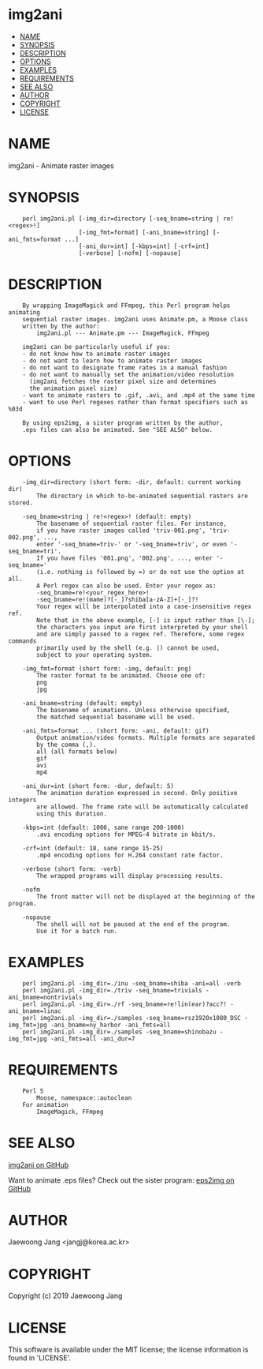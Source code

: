 # img2ani

<?xml version="1.0" ?>
<!DOCTYPE html PUBLIC "-//W3C//DTD XHTML 1.0 Strict//EN" "http://www.w3.org/TR/xhtml1/DTD/xhtml1-strict.dtd">
<html xmlns="http://www.w3.org/1999/xhtml">
<head>
<meta http-equiv="content-type" content="text/html; charset=utf-8" />
<link rev="made" href="mailto:" />
</head>

<body>



<ul id="index">
  <li><a href="#NAME">NAME</a></li>
  <li><a href="#SYNOPSIS">SYNOPSIS</a></li>
  <li><a href="#DESCRIPTION">DESCRIPTION</a></li>
  <li><a href="#OPTIONS">OPTIONS</a></li>
  <li><a href="#EXAMPLES">EXAMPLES</a></li>
  <li><a href="#REQUIREMENTS">REQUIREMENTS</a></li>
  <li><a href="#SEE-ALSO">SEE ALSO</a></li>
  <li><a href="#AUTHOR">AUTHOR</a></li>
  <li><a href="#COPYRIGHT">COPYRIGHT</a></li>
  <li><a href="#LICENSE">LICENSE</a></li>
</ul>

<h1 id="NAME">NAME</h1>

<p>img2ani - Animate raster images</p>

<h1 id="SYNOPSIS">SYNOPSIS</h1>

<pre><code>    perl img2ani.pl [-img_dir=directory [-seq_bname=string | re!&lt;regex&gt;!]
                    [-img_fmt=format] [-ani_bname=string] [-ani_fmts=format ...]
                    [-ani_dur=int] [-kbps=int] [-crf=int]
                    [-verbose] [-nofm] [-nopause]</code></pre>

<h1 id="DESCRIPTION">DESCRIPTION</h1>

<pre><code>    By wrapping ImageMagick and FFmpeg, this Perl program helps animating
    sequential raster images. img2ani uses Animate.pm, a Moose class
    written by the author:
        img2ani.pl --- Animate.pm --- ImageMagick, FFmpeg

    img2ani can be particularly useful if you:
    - do not know how to animate raster images
    - do not want to learn how to animate raster images
    - do not want to designate frame rates in a manual fashion
    - do not want to manually set the animation/video resolution
      (img2ani fetches the raster pixel size and determines
      the animation pixel size)
    - want to animate rasters to .gif, .avi, and .mp4 at the same time
    - want to use Perl regexes rather than format specifiers such as %03d

    By using eps2img, a sister program written by the author,
    .eps files can also be animated. See &quot;SEE ALSO&quot; below.</code></pre>

<h1 id="OPTIONS">OPTIONS</h1>

<pre><code>    -img_dir=directory (short form: -dir, default: current working dir)
        The directory in which to-be-animated sequential rasters are stored.

    -seq_bname=string | re!&lt;regex&gt;! (default: empty)
        The basename of sequential raster files. For instance,
        if you have raster images called &#39;triv-001.png&#39;, &#39;triv-002.png&#39;, ...,
        enter &#39;-seq_bname=triv-&#39; or &#39;-seq_bname=triv&#39;, or even &#39;-seq_bname=tri&#39;.
        If you have files &#39;001.png&#39;, &#39;002.png&#39;, ..., enter &#39;-seq_bname=&#39;
        (i.e. nothing is followed by =) or do not use the option at all.
        A Perl regex can also be used. Enter your regex as:
        -seq_bname=re!&lt;your_regex_here&gt;!
        -seq_bname=re!(mame)?[-_]?shiba[a-zA-Z]+[-_]?!
        Your regex will be interpolated into a case-insensitive regex ref.
        Note that in the above example, [-] is input rather than [\-];
        the characters you input are first interpreted by your shell
        and are simply passed to a regex ref. Therefore, some regex commands
        primarily used by the shell (e.g. |) cannot be used,
        subject to your operating system.

    -img_fmt=format (short form: -img, default: png)
        The raster format to be animated. Choose one of:
        png
        jpg

    -ani_bname=string (default: empty)
        The basename of animations. Unless otherwise specified,
        the matched sequential basename will be used.

    -ani_fmts=format ... (short form: -ani, default: gif)
        Output animation/video formats. Multiple formats are separated
        by the comma (,).
        all (all formats below)
        gif
        avi
        mp4

    -ani_dur=int (short form: -dur, default: 5)
        The animation duration expressed in second. Only positive integers
        are allowed. The frame rate will be automatically calculated
        using this duration.

    -kbps=int (default: 1000, sane range 200-1000)
        .avi encoding options for MPEG-4 bitrate in kbit/s.

    -crf=int (default: 18, sane range 15-25)
        .mp4 encoding options for H.264 constant rate factor.

    -verbose (short form: -verb)
        The wrapped programs will display processing results.

    -nofm
        The front matter will not be displayed at the beginning of the program.

    -nopause
        The shell will not be paused at the end of the program.
        Use it for a batch run.</code></pre>

<h1 id="EXAMPLES">EXAMPLES</h1>

<pre><code>    perl img2ani.pl -img_dir=./inu -seq_bname=shiba -ani=all -verb
    perl img2ani.pl -img_dir=./triv -seq_bname=trivials -ani_bname=nontrivials
    perl img2ani.pl -img_dir=./rf -seq_bname=re!lin(ear)?acc?! -ani_bname=linac
    perl img2ani.pl -img_dir=./samples -seq_bname=rsz1920x1080_DSC -img_fmt=jpg -ani_bname=ny_harbor -ani_fmts=all
    perl img2ani.pl -img_dir=./samples -seq_bname=shinobazu -img_fmt=jpg -ani_fmts=all -ani_dur=7</code></pre>

<h1 id="REQUIREMENTS">REQUIREMENTS</h1>

<pre><code>    Perl 5
        Moose, namespace::autoclean
    For animation
        ImageMagick, FFmpeg</code></pre>

<h1 id="SEE-ALSO">SEE ALSO</h1>

<p><a href="https://github.com/jangcom/img2ani">img2ani on GitHub</a></p>

<p>Want to animate .eps files? Check out the sister program: <a href="https://github.com/jangcom/eps2img">eps2img on GitHub</a></p>

<h1 id="AUTHOR">AUTHOR</h1>

<p>Jaewoong Jang &lt;jangj@korea.ac.kr&gt;</p>

<h1 id="COPYRIGHT">COPYRIGHT</h1>

<p>Copyright (c) 2019 Jaewoong Jang</p>

<h1 id="LICENSE">LICENSE</h1>

<p>This software is available under the MIT license; the license information is found in &#39;LICENSE&#39;.</p>


</body>

</html>
